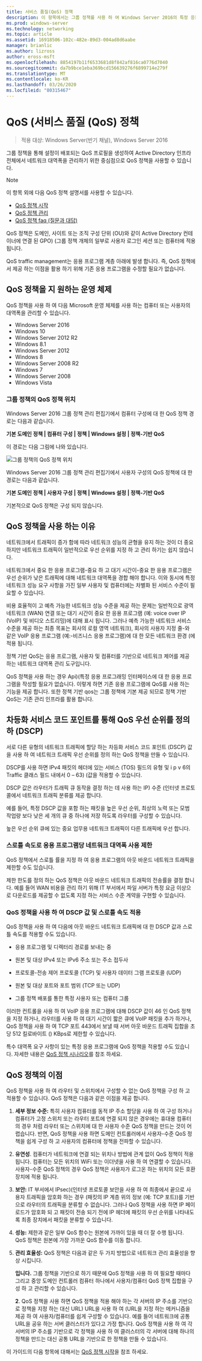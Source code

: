 ```yaml
---
title: 서비스 품질(QoS) 정책
description: 이 항목에서는 그룹 정책를 사용 하 여 Windows Server 2016의 특정 응용 프로그램 및 서비스에 대 한 네트워크 트래픽 대역폭의 우선 순위를 지정할 수 있는 QoS (서비스 품질) 정책의 개요를 제공 합니다.
ms.prod: windows-server
ms.technology: networking
ms.topic: article
ms.assetid: 16918506-102c-482e-89d3-004ad8d6aabe
manager: brianlic
ms.author: lizross
author: eross-msft
ms.openlocfilehash: 8854197b11f6533681d8f842af816ca0776d7040
ms.sourcegitcommit: da7b9bce1eba369bcd156639276f6899714e279f
ms.translationtype: MT
ms.contentlocale: ko-KR
ms.lasthandoff: 03/26/2020
ms.locfileid: "80315467"
---
```

# <a name="quality-of-service-qos-policy"></a>QoS (서비스 품질 \(QoS\) 정책

>적용 대상: Windows Server(반기 채널), Windows Server 2016

그룹 정책을 통해 설정이 배포되는 QoS 프로필을 생성하여 Active Directory 인프라 전체에서 네트워크 대역폭을 관리하기 위한 중심점으로 QoS 정책을 사용할 수 있습니다.

>[!NOTE]
>  이 항목 외에 다음 QoS 정책 설명서를 사용할 수 있습니다.  
>   
>  - [QoS 정책 시작](qos-policy-get-started.md)
>  - [QoS 정책 관리](qos-policy-manage.md)
>  - [QoS 정책 faq (질문과 대답)](qos-policy-faq.md)

QoS 정책은 도메인, 사이트 또는 조직 구성 단위 \(OU\)와 같이 Active Directory 컨테이너에 연결 된 GPO\) \(그룹 정책 개체의 일부로 사용자 로그인 세션 또는 컴퓨터에 적용 됩니다.

QoS traffic management는 응용 프로그램 계층 아래에 발생 합니다. 즉, QoS 정책에서 제공 하는 이점을 활용 하기 위해 기존 응용 프로그램을 수정할 필요가 없습니다.

## <a name="operating-systems-that-support-qos-policy"></a>QoS 정책을 지 원하는 운영 체제

QoS 정책을 사용 하 여 다음 Microsoft 운영 체제를 사용 하는 컴퓨터 또는 사용자의 대역폭을 관리할 수 있습니다.

- Windows Server 2016
- Windows 10
- Windows Server 2012 R2
- Windows 8.1
- Windows Server 2012
- Windows 8
- Windows Server 2008 R2
- Windows 7
- Windows Server 2008
- Windows Vista

### <a name="location-of-qos-policy-in-group-policy"></a>그룹 정책의 QoS 정책 위치

Windows Server 2016 그룹 정책 관리 편집기에서 컴퓨터 구성에 대 한 QoS 정책 경로는 다음과 같습니다.

**기본 도메인 정책 | 컴퓨터 구성 | 정책 | Windows 설정 | 정책\-기반 QoS**

이 경로는 다음 그림에 나와 있습니다.

![그룹 정책의 QoS 정책 위치](../../media/QoS/QoS-Gp.jpg)

Windows Server 2016 그룹 정책 관리 편집기에서 사용자 구성의 QoS 정책에 대 한 경로는 다음과 같습니다.

**기본 도메인 정책 | 사용자 구성 | 정책 | Windows 설정 | 정책\-기반 QoS**

기본적으로 QoS 정책은 구성 되지 않습니다.

## <a name="why-use-qos-policy"></a>QoS 정책을 사용 하는 이유
  
네트워크에서 트래픽이 증가 함에 따라 네트워크 성능의 균형을 유지 하는 것이 더 중요 하지만 네트워크 트래픽이 일반적으로 우선 순위를 지정 하 고 관리 하기는 쉽지 않습니다.

네트워크에서 중요 한 응용 프로그램\-중요 하 고 대기 시간이\-중요 한 응용 프로그램은 우선 순위가 낮은 트래픽에 대해 네트워크 대역폭을 경합 해야 합니다. 이와 동시에 특정 네트워크 성능 요구 사항을 가진 일부 사용자 및 컴퓨터에는 차별화 된 서비스 수준이 필요할 수 있습니다.

비용 효율적이 고 예측 가능한 네트워크 성능 수준을 제공 하는 문제는 일반적으로 광역 네트워크 \(WAN\) 연결 또는 대기 시간이 중요 한 응용 프로그램 (예: voice over IP \(VoIP\) 및 비디오 스트리밍)에 대해 표시 됩니다. 그러나 예측 가능한 네트워크 서비스 수준을 제공 하는 최종 목표는 회사의 로컬 영역 네트워크\), 회사의 사용자 지정 줄\-와 같은 VoIP 응용 프로그램 (예:\-비즈니스 응용 프로그램)에 대 한 모든 네트워크 환경 \(에 적용 됩니다.
  
정책 기반 QoS는 응용 프로그램, 사용자 및 컴퓨터를 기반으로 네트워크 제어를 제공 하는 네트워크 대역폭 관리 도구입니다. 

QoS 정책을 사용 하는 경우 Api\)\(특정 응용 프로그래밍 인터페이스에 대 한 응용 프로그램을 작성할 필요가 없습니다. 이렇게 하면 기존 응용 프로그램에 QoS를 사용 하는 기능을 제공 합니다. 또한 정책 기반 qos는 그룹 정책에 기본 제공 되므로 정책 기반 QoS는 기존 관리 인프라를 활용 합니다.

## <a name="define-qos-priority-through-a-differentiated-services-code-point-dscp"></a>차등화 서비스 코드 포인트를 통해 QoS 우선 순위를 정의 하 \(DSCP\)
  
서로 다른 유형의 네트워크 트래픽에 할당 하는 차등화 서비스 코드 포인트 \(DSCP\) 값을 사용 하 여 네트워크 트래픽 우선 순위를 정의 하는 QoS 정책을 만들 수 있습니다. 

DSCP를 사용 하면 IPv4 패킷의 헤더에 있는 서비스 \(TOS\) 필드의 유형 및 i p v 6의 Traffic 클래스 필드 내에서 0 – 63\) \(값을 적용할 수 있습니다. 

DSCP 값은 라우터가 트래픽 큐 동작을 결정 하는 데 사용 하는 IP\) 수준 \(인터넷 프로토콜에서 네트워크 트래픽 분류를 제공 합니다. 

예를 들어, 특정 DSCP 값을 포함 하는 패킷을 높은 우선 순위, 최상의 노력 또는 모범 작업량 보다 낮은 세 개의 큐 중 하나에 저장 하도록 라우터를 구성할 수 있습니다. 

높은 우선 순위 큐에 있는 중요 업무용 네트워크 트래픽이 다른 트래픽에 우선 합니다.

### <a name="limit-network-bandwidth-use-per-application-with-throttle-rate"></a>스로틀 속도로 응용 프로그램당 네트워크 대역폭 사용 제한

QoS 정책에서 스로틀 률을 지정 하 여 응용 프로그램의 아웃 바운드 네트워크 트래픽을 제한할 수도 있습니다.

제한 한도를 정의 하는 QoS 정책은 아웃 바운드 네트워크 트래픽의 전송률을 결정 합니다. 예를 들어 WAN 비용을 관리 하기 위해 IT 부서에서 파일 서버가 특정 요금 이상으로 다운로드를 제공할 수 없도록 지정 하는 서비스 수준 계약을 구현할 수 있습니다.  

### <a name="use-qos-policy-to-apply-dscp-values-and-throttle-rates"></a>QoS 정책을 사용 하 여 DSCP 값 및 스로틀 속도 적용

QoS 정책을 사용 하 여 다음에 아웃 바운드 네트워크 트래픽에 대 한 DSCP 값과 스로틀 속도를 적용할 수도 있습니다.

- 응용 프로그램 및 디렉터리 경로를 보내는 중

- 원본 및 대상 IPv4 또는 IPv6 주소 또는 주소 접두사

- 프로토콜-전송 제어 프로토콜 \(TCP\) 및 사용자 데이터 그램 프로토콜 \(UDP\)

- 원본 및 대상 포트와 포트 범위 \(TCP 또는 UDP\)

- 그룹 정책 배포를 통한 특정 사용자 또는 컴퓨터 그룹

이러한 컨트롤을 사용 하 여 VoIP 응용 프로그램에 대해 DSCP 값이 46 인 QoS 정책을 지정 하거나, 라우터를 사용 하 여 대기 시간이 짧은 큐에 VoIP 패킷을 추가 하거나, QoS 정책을 사용 하 여 TCP 포트 443에서 보낼 때 서버 아웃 바운드 트래픽 집합을 초당 512 킬로바이트 \(\) KBps로 제한할 수 있습니다.

특수 대역폭 요구 사항이 있는 특정 응용 프로그램에 QoS 정책을 적용할 수도 있습니다. 자세한 내용은 [QoS 정책 시나리오](qos-policy-scenarios.md)를 참조 하세요.
  
## <a name="advantages-of-qos-policy"></a>QoS 정책의 이점

QoS 정책을 사용 하 여 라우터 및 스위치에서 구성할 수 없는 QoS 정책을 구성 하 고 적용할 수 있습니다. QoS 정책은 다음과 같은 이점을 제공 합니다.
  
1. **세부 정보 수준:** 특히 사용자 컴퓨터를 동적 IP 주소 할당을 사용 하 여 구성 하거나 컴퓨터가 고정 스위치 또는 라우터 포트에 연결 되지 않은 경우에는 휴대용 컴퓨터의 경우 처럼 라우터 또는 스위치에 대 한 사용자 수준 QoS 정책을 만드는 것이 어렵습니다. 반면, QoS 정책을 사용 하면 도메인 컨트롤러에서 사용자\-수준 QoS 정책을 쉽게 구성 하 고 사용자의 컴퓨터에 정책을 전파할 수 있습니다.
2. **유연성**. 컴퓨터가 네트워크에 연결 되는 위치나 방법에 관계 없이 QoS 정책이 적용 됩니다. 컴퓨터는 모든 위치의 WiFi 또는 이더넷을 사용 하 여 연결할 수 있습니다. 사용자\-수준 QoS 정책의 경우 QoS 정책은 사용자가 로그온 하는 위치의 모든 호환 장치에 적용 됩니다.
3. **보안:** IT 부서에서 IPsec\)\(인터넷 프로토콜 보안을 사용 하 여 최종에서 끝으로 사용자 트래픽을 암호화 하는 경우 \(패킷의 IP 계층 위의 정보 (예: TCP 포트\))를 기반으로 라우터의 트래픽을 분류할 수 없습니다. 그러나 QoS 정책을 사용 하면 IP 페이로드가 암호화 되 고 패킷이 전송 되기 전에 IP 헤더에 패킷의 우선 순위를 나타내도록 최종 장치에서 패킷을 분류할 수 있습니다.
4. **성능:** 제한과 같은 일부 QoS 함수는 원본에 가까이 있을 때 더 잘 수행 됩니다. QoS 정책은 원본에 가장 가까운 QoS 함수를 이동 합니다.
5. **관리 효율성:** QoS 정책은 다음과 같은 두 가지 방법으로 네트워크 관리 효율성을 향상 시킵니다.

    **입니다.** 그룹 정책을 기반으로 하기 때문에 QoS 정책을 사용 하 여 필요할 때마다 그리고 중앙 도메인 컨트롤러 컴퓨터 하나에서 사용자/컴퓨터 QoS 정책 집합을 구성 하 고 관리할 수 있습니다.

    **2**. QoS 정책을 사용 하면 QoS 정책을 적용 해야 하는 각 서버의 IP 주소를 기반으로 정책을 지정 하는 대신 URL\) URL을 사용 하 여 \(URL을 지정 하는 메커니즘을 제공 하 여 사용자/컴퓨터를 쉽게 구성할 수 있습니다. 예를 들어 네트워크에 공통 URL을 공유 하는 서버 클러스터가 있다고 가정 합니다. QoS 정책을 사용 하 여 각 서버의 IP 주소를 기반으로 각 정책을 사용 하 여 클러스터의 각 서버에 대해 하나의 정책을 만드는 대신 공통 URL을 기반으로 한 정책을 만들 수 있습니다.

이 가이드의 다음 항목에 대해서는 [QoS 정책 시작](qos-policy-get-started.md)을 참조 하세요.

